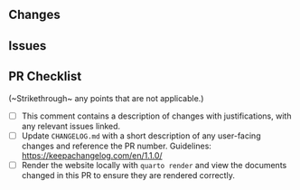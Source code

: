 ## Changes

<!--
Provide a summary of what is included in this Pull Request (PR).
-->

## Issues

<!--
Reference any issues related to this PR.
If this PR fixes any issues, [use a keyword](https://docs.github.com/en/issues/tracking-your-work-with-issues/linking-a-pull-request-to-an-issue#linking-a-pull-request-to-an-issue-using-a-keyword)
when referring to the issue.
-->

## PR Checklist

(~Strikethrough~ any points that are not applicable.)

- [ ] This comment contains a description of changes with justifications, with any relevant issues linked.
- [ ] Update `CHANGELOG.md` with a short description of any user-facing changes and reference the PR number. Guidelines: https://keepachangelog.com/en/1.1.0/
- [ ] Render the website locally with `quarto render` and view the documents changed in this PR to ensure they are rendered correctly.
